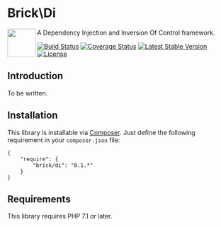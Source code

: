 Brick\Di
========

<img src="https://raw.githubusercontent.com/brick/brick/master/logo.png" alt="" align="left" height="64">

A Dependency Injection and Inversion Of Control framework.

[![Build Status](https://secure.travis-ci.org/brick/di.svg?branch=master)](http://travis-ci.org/brick/di)
[![Coverage Status](https://coveralls.io/repos/brick/di/badge.svg?branch=master)](https://coveralls.io/r/brick/di?branch=master)
[![Latest Stable Version](https://poser.pugx.org/brick/di/v/stable)](https://packagist.org/packages/brick/di)
[![License](https://img.shields.io/badge/license-MIT-blue.svg)](http://opensource.org/licenses/MIT)

Introduction
------------

To be written.

Installation
------------

This library is installable via [Composer](https://getcomposer.org/).
Just define the following requirement in your `composer.json` file:

    {
        "require": {
            "brick/di": "0.1.*"
        }
    }

Requirements
------------

This library requires PHP 7.1 or later.

